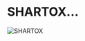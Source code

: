 # SHARTOX...
<!--
**doing things**
-->

![SHARTOX](https://github-readme-stats.vercel.app/api?username=SHARTOX&show_icons=true&theme=merko)




